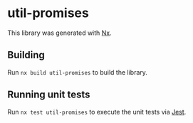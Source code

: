 # util-promises

This library was generated with [Nx](https://nx.dev).

## Building

Run `nx build util-promises` to build the library.

## Running unit tests

Run `nx test util-promises` to execute the unit tests via [Jest](https://jestjs.io).
